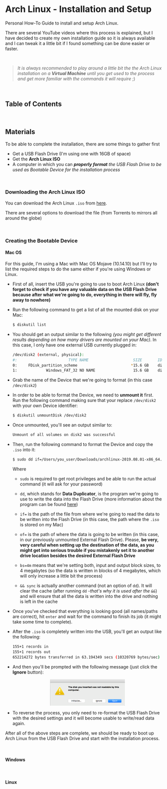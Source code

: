 # Arch Linux - Installation and Setup
Personal How-To Guide to install and setup Arch Linux.

There are several YouTube videos where this process is explained, but I have decided to create my own installation guide so it is always available and I can tweak it a little bit if I found something can be done easier or faster.

<br>

> _It is always recommended to play around a little bit the the Arch Linux installation on a **Virtual Machine** until you get used to the process and get more familiar with the commands it will require_ ;)

<br>

## Table of Contents


<br>

## Materials

To be able to complete the installation, there are some things to gather first

* Get a USB Flash Drive (I'm using one with 16GB of space)
* Get the **Arch Linux ISO**
* A computer in which you can _**properly format** the USB Flash Drive to be used as Bootable Device for the installation process_

<br>

### Downloading the Arch Linux ISO

You can download the Arch Linux `.iso` from [here](https://www.archlinux.org/download/). 

There are several options to download the file (from Torrents to mirrors all around the globe)

<br>

### Creating the Bootable Device

#### Mac OS

For this guide, I'm using a Mac with Mac OS Mojave (10.14.10) but I'll try to list the required steps to do the same either if you're using Windows or Linux.

* First of all, insert the USB you're going to use to boot Arch Linux **(don't forget to check if you have any valuable data on the USB Flash Drive because after what we're going to do, everything in there will fly, fly away to nowhere)**
* Run the following command to get a list of all the mounted disk on your Mac:
  ```bash
  $ diskutil list
  ```

* You should get an output similar to the following _(you might get different results depending on how many drivers are mounted on your Mac)_. In this case, I only have one external USB currently plugged in:
  ```bash
  /dev/disk2 (external, physical):
  #:                       TYPE NAME                    SIZE       IDENTIFIER
  0:     FDisk_partition_scheme                        *15.6 GB    disk2
  1:             Windows_FAT_32 NO NAME                 15.6 GB    disk2s1
  ```

* Grab the name of the Device that we're going to format (in this case `/dev/disk2`)

* In order to be able to format the Device, we need to **unmount it** first. Run the following command making sure that your replace `/dev/disk2` with your own Device identifier:
  ```bash
  $ diskutil unmountDisk /dev/disk2
  ```

* Once unmounted, you'll see an output similar to:
  ```bash
  Unmount of all volumes on disk2 was successful
  ```

* Then, run the following command to format the Device and copy the `.iso` into it:
  ```bash
  $ sudo dd if=/Users/you_user/Downloads/archlinux-2019.08.01-x86_64.iso of=/dev/rdisk2 bs=4m && sync
  ```

  Where

  * `sudo` is required to get root privileges and be able to run the actual command (it will ask for your password)

  * `dd`, which stands for **Data Duplicator**, is the program we're going to use to write the data into the Flash Drive (more information about the program can be found [here](https://ss64.com/osx/dd.html))

  * `if=` is the path of the file from where we're going to read the data to be written into the Flash Drive (in this case, the path where the `.iso` is stored on my Mac)

  * `of=` is the path of where the data is going to be written (in this case, in our previously unmounted External Flash Drive). Please, **be very, very careful when setting up the destination of the data, as you might get into serious trouble if you mistakenly set it to another drive location besides the desired External Flash Drive**

  * `bs=4m` means that we're setting both, input and output block sizes, to 4 megabytes (so the data is written in blocks of 4 megabytes, which will only increase a little bit the process)
  
  * `&& sync` is actually another command (not an option of `dd`). It will clear the cache (after running `dd` -_that's why it is used after the `&&`_) and will ensure that all the data is written into the drive and nothing is left in the cache

* Once you've checked that everything is looking good (all names/paths are correct), hit `enter` and wait for the command to finish its job (it might take some time to complete).

* After the `.iso` is completely written into the USB, you'll get an output like the following:
  ```bash
  155+1 records in
  155+1 records out
  652214272 bytes transferred in 63.194349 secs (10320769 bytes/sec)
  ```
 
* And then you'll be prompted with the following message (just click the **Ignore** button):

  <img style="display: block; margin-left: auto; margin-right: auto; width: 50%;" src="images/diskNotReadable.png" width=400>


* To reverse the process, you only need to re-format the USB Flash Drive with the desired settings and it will become usable to write/read data again.

After all of the above steps are complete, we should be ready to boot up Arch Linux from the USB Flash Drive and start with the installation process.

<br>

#### Windows

<br>

#### Linux
